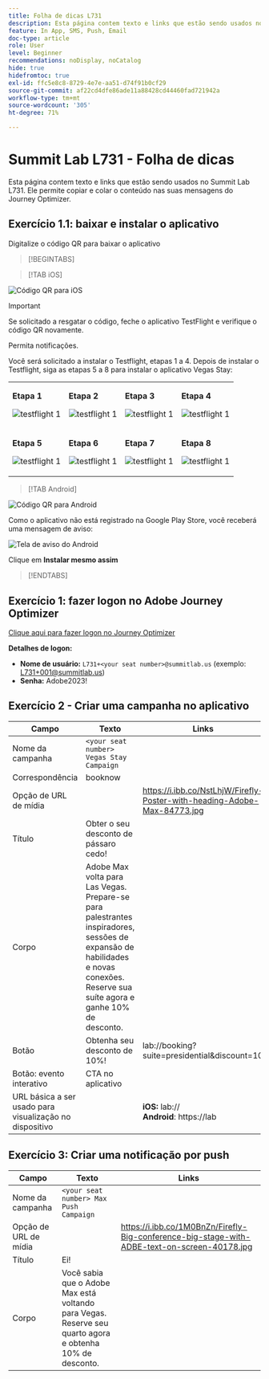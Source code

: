 ```yaml
---
title: Folha de dicas L731
description: Esta página contem texto e links que estão sendo usados no Summit Lab L731.
feature: In App, SMS, Push, Email
doc-type: article
role: User
level: Beginner
recommendations: noDisplay, noCatalog
hide: true
hidefromtoc: true
exl-id: ffc5e8c8-8729-4e7e-aa51-d74f91b0cf29
source-git-commit: af22cd4dfe86ade11a88428cd44460fad721942a
workflow-type: tm+mt
source-wordcount: '305'
ht-degree: 71%

---
```


# Summit Lab L731 - Folha de dicas

Esta página contem texto e links que estão sendo usados no Summit Lab L731. Ele permite copiar e colar o conteúdo nas suas mensagens do Journey Optimizer.

## Exercício 1.1: baixar e instalar o aplicativo

Digitalize o código QR para baixar o aplicativo

>[!BEGINTABS]

>[!TAB iOS]

![Código QR para iOS](/help/assets/lab731-ios-qr-code.png)

>[!IMPORTANT]
>
>Se solicitado a resgatar o código, feche o aplicativo TestFlight e verifique o código QR novamente.
>
>Permita notificações.
>

Você será solicitado a instalar o Testflight, etapas 1 a 4. Depois de instalar o Testflight, siga as etapas 5 a 8 para instalar o aplicativo Vegas Stay:

<table>
<tr>
</tr>
<tr>
<td>
 <div>
      <p>
      <b>Etapa 1 </b>
      <p>
      <a>
        <img alt="testflight 1" src="../assets/l731-ios-install/ios-install-1.png"/>
      </a>
      </div>
  </td>
  <td>
 <div>
      <p>
      <b>Etapa 2 </b>
      <p>
      <a>
        <img alt="testflight 1" src="../assets/l731-ios-install/ios-install-2.PNG"/>
      </a>
      </div>
  </td>
  <td>
 <div>
      <p>
      <b>Etapa 3 </b>
      <p>
      <a>
        <img alt="testflight 1" src="../assets/l731-ios-install/ios-install-3.PNG"/>
      </a>
      </div>
  </td>
  <td>
 <div>
      <p>
      <b>Etapa 4 </b>
      <p>
      <a>
        <img alt="testflight 1" src="../assets/l731-ios-install/ios-install-4.PNG"/>
      </a>
      </div>
  </td>
  </tr>
  <tr>
<td>
 <div>
      <p>
      <b>Etapa 5 </b>
      <p>
      <a>
        <img alt="testflight 1" src="../assets/l731-ios-install/ios-install-5.PNG"/>
      </a>
      </div>
  </td>
  <td>
 <div>
      <p>
      <a>
      <b>Etapa 6 </b>
      <p>
        <img alt="testflight 1" src="../assets/l731-ios-install/ios-install-6.PNG"/>
      </a>
      </div>
  </td>
  <td>
 <div>
      <p>
      <a>
      <b>Etapa 7 </b>
      <p>
        <img alt="testflight 1" src="../assets/l731-ios-install/ios-install-7.PNG"/>
      </a>
      </div>
  </td>
  <td>
 <div>
      <p>
      <a>
      <b>Etapa 8 </b>
      <p>
        <img alt="testflight 1" src="../assets/l731-ios-install/ios-install-8.PNG"/>
      </a>
      </div>
  </td>
  </tr>
</table>

>[!TAB Android]

![Código QR para Android](/help/assets/lab731-android-qr-code.png)

Como o aplicativo não está registrado na Google Play Store, você receberá uma mensagem de aviso:

![Tela de aviso do Android](/help/assets/lab731-install-android.png)

Clique em **Instalar mesmo assim**

>[!ENDTABS]

## Exercício 1: fazer logon no Adobe Journey Optimizer

[Clique aqui para fazer logon no Journey Optimizer](https://experience.adobe.com/#/@techmarketingdemos/sname:summit-2023-ajo-lab/journey-optimizer/home)

**Detalhes de logon:**

* **Nome de usuário:** `L731+<your seat number>@summitlab.us` (exemplo: L731+001@summitlab.us)
* **Senha:** Adobe2023!


## Exercício 2 - Criar uma campanha no aplicativo

| Campo | Texto | Links |
|----|----|----|
| Nome da campanha | `<your seat number> Vegas Stay Campaign` |  |
| Correspondência | booknow |  |
| Opção de URL de mídia |  | https://i.ibb.co/NstLhjW/Firefly-Poster-with-heading-Adobe-Max-84773.jpg |
| Título | Obter o seu desconto de pássaro cedo! |  |
| Corpo | Adobe Max volta para Las Vegas. Prepare-se para palestrantes inspiradores, sessões de expansão de habilidades e novas conexões. Reserve sua suíte agora e ganhe 10% de desconto. |  |
| Botão | Obtenha seu desconto de 10%! | lab://booking?suite=presidential&amp;discount=10 |
| Botão: evento interativo | CTA no aplicativo |  |
| URL básica a ser usado para visualização no dispositivo |  | **iOS:** lab:// <br>**Android**: https://lab |


## Exercício 3: Criar uma notificação por push

| Campo | Texto | Links |
|----|----|----|
| Nome da campanha | `<your seat number> Max Push Campaign` |  |
| Opção de URL de mídia |  | https://i.ibb.co/1M0BnZn/Firefly-Big-conference-big-stage-with-ADBE-text-on-screen-40178.jpg |
| Título | Ei! |  |
| Corpo | Você sabia que o Adobe Max está voltando para Vegas. Reserve seu quarto agora e obtenha 10% de desconto. |  |
